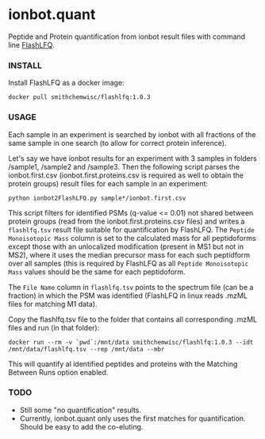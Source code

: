 # ionbot.quant

Peptide and Protein quantification from ionbot result files with command line [FlashLFQ](https://github.com/smith-chem-wisc/FlashLFQ).

### INSTALL

Install FlashLFQ as a docker image:

    docker pull smithchemwisc/flashlfq:1.0.3

### USAGE

Each sample in an experiment is searched by ionbot with all fractions of the same sample in one search (to allow for correct protein inference).

Let's say we have ionbot results for an experiment with 3 samples in folders /sample1, /sample2 and /sample3. 
Then the following script parses the ionbot.first.csv (ionbot.first.proteins.csv is required as well to obtain the protein groups) result files for each sample in an experiment:

    python ionbot2FlashLFQ.py sample*/ionbot.first.csv

This script filters for identified PSMs (q-value <= 0.01) not shared between protein groups (read from the ionbot.first.proteins.csv files) and writes a `flashlfq.tsv` result file suitable for quantification by FlashLFQ. The `Peptide Monoisotopic Mass` column is set to the calculated mass for all peptidoforms except those with an unlocalized modification (present in MS1 but not in MS2), where it uses the median precursor mass for each such peptidform over all samples (this is required by FlashLFQ as all `Peptide Monoisotopic Mass` values should be the same for each peptidoform.

The `File Name` column in `flashlfq.tsv` points to the spectrum file (can be a fraction) in which the PSM was identified (FlashLFQ in linux reads .mzML files for matching M1 data).

Copy the flashlfq.tsv file to the folder that contains all corresponding .mzML files and run (in that folder):

    docker run --rm -v `pwd`:/mnt/data smithchemwisc/flashlfq:1.0.3 --idt /mnt/data/flashlfq.tsv --rep /mnt/data --mbr

This will quantify al identified peptides and proteins with the Matching Between Runs option enabled.


### TODO

 - Still some "no quantification" results. 
 - Currently, ionbot.quant only uses the first matches for quantification. Should be easy to add the
   co-eluting.
